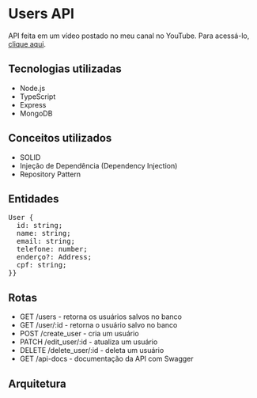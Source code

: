 # Users API

API feita em um vídeo postado no meu canal no YouTube. Para acessá-lo, [clique aqui](https://youtu.be/gU3kp7Aw0JI).

## Tecnologias utilizadas

- Node.js
- TypeScript
- Express
- MongoDB

## Conceitos utilizados

- SOLID
- Injeção de Dependência (Dependency Injection)
- Repository Pattern

## Entidades

<pre>
User {
  id: string;
  name: string;
  email: string;
  telefone: number;
  enderço?: Address;
  cpf: string;
}}</pre>

## Rotas

- GET /users - retorna os usuários salvos no banco
- GET /user/:id - retorna o usuário salvo no banco
- POST /create_user - cria um usuário
- PATCH /edit_user/:id - atualiza um usuário
- DELETE /delete_user/:id - deleta um usuário
- GET /api-docs - documentação da API com Swagger

## Arquitetura

